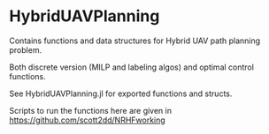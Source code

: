 # HybridUAVPlanning
Contains functions and data structures for Hybrid UAV path planning problem.

Both discrete version (MILP and labeling algos) and optimal control functions.    

See HybridUAVPlanning.jl for exported functions and structs.  

Scripts to run the functions here are given in https://github.com/scott2dd/NRHFworking





